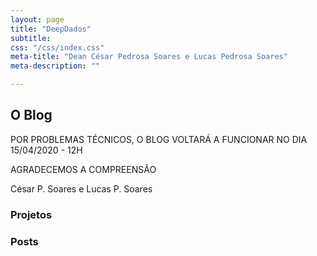 ```yaml
---
layout: page
title: "DeepDados"
subtitle: 
css: "/css/index.css"
meta-title: "Dean César Pedrosa Soares e Lucas Pedrosa Soares"
meta-description: ""

---
```


## O Blog ##

POR PROBLEMAS TÉCNICOS, O BLOG VOLTARÁ A FUNCIONAR NO DIA 15/04/2020 - 12H

AGRADECEMOS A COMPREENSÃO

César P. Soares e Lucas P. Soares

### Projetos ###


### Posts ###
